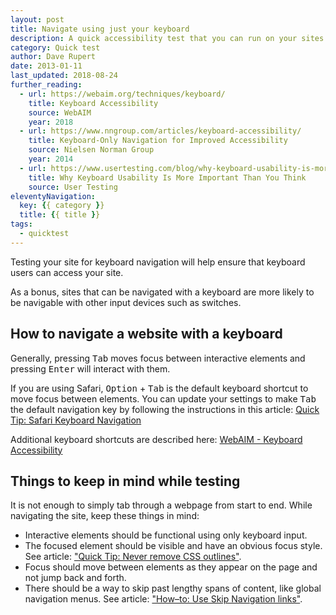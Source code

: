 ```yaml
---
layout: post
title: Navigate using just your keyboard
description: A quick accessibility test that you can run on your sites right now.
category: Quick test
author: Dave Rupert
date: 2013-01-11
last_updated: 2018-08-24
further_reading:
  - url: https://webaim.org/techniques/keyboard/
    title: Keyboard Accessibility
    source: WebAIM
    year: 2018
  - url: https://www.nngroup.com/articles/keyboard-accessibility/
    title: Keyboard-Only Navigation for Improved Accessibility
    source: Nielsen Norman Group
    year: 2014
  - url: https://www.usertesting.com/blog/why-keyboard-usability-is-more-important-than-you-think/
    title: Why Keyboard Usability Is More Important Than You Think
    source: User Testing
eleventyNavigation:
  key: {{ category }}
  title: {{ title }}
tags:
  - quicktest
---
```


Testing your site for keyboard navigation will help ensure that keyboard users can access your site.

As a bonus, sites that can be navigated with a keyboard are more likely to be navigable with other input devices such as switches.


## How to navigate a website with a keyboard

Generally, pressing <kbd>Tab</kbd> moves focus between interactive elements and pressing <kbd>Enter</kbd> will interact with them.

If you are using Safari, <kbd>Option</kbd> + <kbd>Tab</kbd> is the default keyboard shortcut to move focus between elements. You can update your settings to make <kbd>Tab</kbd> the default navigation key by following the instructions in this article: [Quick Tip: Safari Keyboard Navigation](/posts/2013-01-11-navigate-using-just-your-keyboard/)

Additional keyboard shortcuts are described here: [WebAIM - Keyboard Accessibility](https://webaim.org/techniques/keyboard/)


## Things to keep in mind while testing

It is not enough to simply tab through a webpage from start to end. While navigating the site, keep these things in mind:

- Interactive elements should be functional using only keyboard input.
- The focused element should be visible and have an obvious focus style. See article: ["Quick Tip: Never remove CSS outlines"](/posts/2013-01-25-never-remove-css-outlines/).
- Focus should move between elements as they appear on the page and not jump back and forth.
- There should be a way to skip past lengthy spans of content, like global navigation menus. See article: ["How–to: Use Skip Navigation links"](/posts/2013-05-11-skip-nav-links/).
